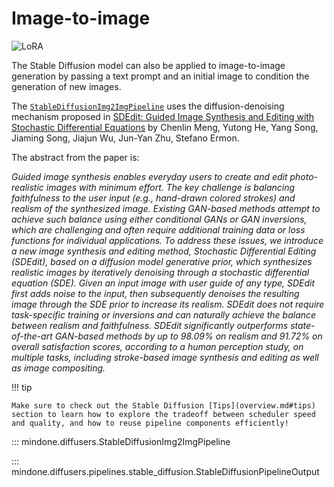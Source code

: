 <!--Copyright 2024 The HuggingFace Team. All rights reserved.

Licensed under the Apache License, Version 2.0 (the "License"); you may not use this file except in compliance with
the License. You may obtain a copy of the License at

http://www.apache.org/licenses/LICENSE-2.0

Unless required by applicable law or agreed to in writing, software distributed under the License is distributed on
an "AS IS" BASIS, WITHOUT WARRANTIES OR CONDITIONS OF ANY KIND, either express or implied. See the License for the
specific language governing permissions and limitations under the License.
-->

# Image-to-image

<div class="flex flex-wrap space-x-1">
  <img alt="LoRA" src="https://img.shields.io/badge/LoRA-d8b4fe?style=flat"/>
</div>

The Stable Diffusion model can also be applied to image-to-image generation by passing a text prompt and an initial image to condition the generation of new images.

The [`StableDiffusionImg2ImgPipeline`](https://mindspore-lab.github.io/mindone/latest/diffusers/api/pipelines/stable_diffusion/img2img/#mindone.diffusers.StableDiffusionImg2ImgPipeline) uses the diffusion-denoising mechanism proposed in [SDEdit: Guided Image Synthesis and Editing with Stochastic Differential Equations](https://huggingface.co/papers/2108.01073) by Chenlin Meng, Yutong He, Yang Song, Jiaming Song, Jiajun Wu, Jun-Yan Zhu, Stefano Ermon.

The abstract from the paper is:

*Guided image synthesis enables everyday users to create and edit photo-realistic images with minimum effort. The key challenge is balancing faithfulness to the user input (e.g., hand-drawn colored strokes) and realism of the synthesized image. Existing GAN-based methods attempt to achieve such balance using either conditional GANs or GAN inversions, which are challenging and often require additional training data or loss functions for individual applications. To address these issues, we introduce a new image synthesis and editing method, Stochastic Differential Editing (SDEdit), based on a diffusion model generative prior, which synthesizes realistic images by iteratively denoising through a stochastic differential equation (SDE). Given an input image with user guide of any type, SDEdit first adds noise to the input, then subsequently denoises the resulting image through the SDE prior to increase its realism. SDEdit does not require task-specific training or inversions and can naturally achieve the balance between realism and faithfulness. SDEdit significantly outperforms state-of-the-art GAN-based methods by up to 98.09% on realism and 91.72% on overall satisfaction scores, according to a human perception study, on multiple tasks, including stroke-based image synthesis and editing as well as image compositing.*

!!! tip

    Make sure to check out the Stable Diffusion [Tips](overview.md#tips) section to learn how to explore the tradeoff between scheduler speed and quality, and how to reuse pipeline components efficiently!

::: mindone.diffusers.StableDiffusionImg2ImgPipeline

::: mindone.diffusers.pipelines.stable_diffusion.StableDiffusionPipelineOutput
